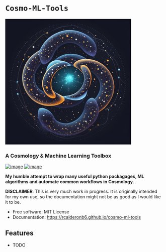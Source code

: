 # ```Cosmo-ML-Tools```
<img src="docs/assets/logo.jpg" width="400" height="400">

<!-- ![image](docs/assets/logo.png) -->
### A Cosmology & Machine Learning Toolbox
[![image](https://img.shields.io/pypi/v/cosmo_ml_tools.svg)](https://pypi.python.org/pypi/cosmo-ml-tools)
[![image](https://img.shields.io/conda/vn/conda-forge/cosmo-ml-tools.svg)](https://anaconda.org/conda-forge/cosmo-ml-tools)


**My humble attempt to wrap many useful python packagages, ML algorithms and automate common workflows in Cosmology.**

**DISCLAIMER**: This is very much work in progress. It is originally intended for my own use, so the documentation might not be as good as I would like it to be.

-   Free software: MIT License
-   Documentation: https://rcalderonb6.github.io/cosmo-ml-tools
    

## Features

-   TODO
